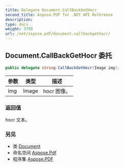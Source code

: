 ```yaml
---
title: Delegate Document.CallBackGetHocr
second_title: Aspose.PDF for .NET API Reference
description:
type: docs
weight: 3790
url: /net/aspose.pdf/document.callbackgethocr/
---
```

## Document.CallBackGetHocr 委托

```csharp
public delegate string CallBackGetHocr(Image img);
```

| 参数 | 类型 | 描述 |
| --- | --- | --- |
| img | Image | hocr 图像。 |

### 返回值

hocr 文本。

### 另见

* 类 [Document](../document/)
* 命名空间 [Aspose.Pdf](../../aspose.pdf/)
* 程序集 [Aspose.PDF](../../)